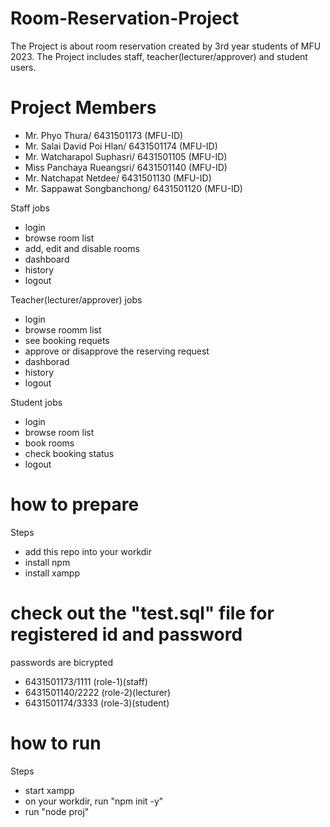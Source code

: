 # Room-Reservation-Project
The Project is about room reservation created by 3rd year students of MFU 2023.
The Project includes staff, teacher(lecturer/approver) and student users.

# Project Members
- Mr. Phyo Thura/ 6431501173 (MFU-ID)
- Mr. Salai David Poi Hlan/ 6431501174 (MFU-ID)
- Mr. Watcharapol Suphasri/ 6431501105 (MFU-ID)
- Miss Panchaya Rueangsri/ 6431501140 (MFU-ID)
- Mr. Natchapat Netdee/ 6431501130 (MFU-ID)
- Mr. Sappawat Songbanchong/ 6431501120 (MFU-ID)
 	


Staff jobs
- login
- browse room list
- add, edit and disable rooms
- dashboard
- history
- logout

Teacher(lecturer/approver) jobs
- login
- browse roomm list
- see booking requets
- approve or disapprove the reserving request
- dashborad
- history
- logout

Student jobs
- login
- browse room list
- book rooms
- check booking status
- logout

# how to prepare
Steps
- add this repo into your workdir
- install npm
- install xampp

# check out the "test.sql" file for registered id and password
passwords are bicrypted 
- 6431501173/1111 (role-1)(staff)
- 6431501140/2222 (role-2)(lecturer)
- 6431501174/3333 (role-3)(student)

# how to run
Steps
- start xampp
- on your workdir, run "npm init -y"
- run "node proj"


